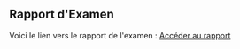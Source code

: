 ## Rapport d'Examen

Voici le lien vers le rapport de l'examen : [Accéder au rapport](https://docs.google.com/document/d/1U808A4dwSncDNHp9DmJ2CNfOcKaRfcRlDeyvl2K0IRE/edit?tab=t.0)
